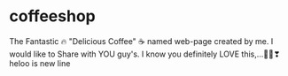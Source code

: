 # coffeeshop
The Fantastic 🔥 "Delicious Coffee" ☕ named web-page created by me.   I would like to Share with YOU guy's. I know you definitely LOVE this,...💯🔥❣
heloo is new line

